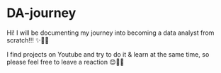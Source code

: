 # DA-journey


Hi! I will be documenting my journey into becoming a data analyst from scratch!!! ✨👋🏻

I find projects on Youtube and try to do it & learn at the same time, so please feel free to leave a reaction 😊🫶🏻
